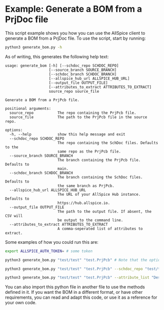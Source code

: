 # Example: Generate a BOM from a PrjDoc file

This script example shows you how you can use the AllSpice client to generate
a BOM from a PrjDoc file. To use the script, start by running:

```bash
python3 generate_bom.py -h
```

As of writing, this generates the following help text:


```
usage: generate_bom [-h] [--schdoc_repo SCHDOC_REPO]
                    [--source_branch SOURCE_BRANCH]
                    [--schdoc_branch SCHDOC_BRANCH]
                    [--allspice_hub_url ALLSPICE_HUB_URL]
                    [--output_file OUTPUT_FILE]
                    [--attributes_to_extract ATTRIBUTES_TO_EXTRACT]
                    source_repo source_file

Generate a BOM from a PrjPcb file.

positional arguments:
  source_repo           The repo containing the PrjPcb file.
  source_file           The path to the PrjPcb file in the source repo.

options:
  -h, --help            show this help message and exit
  --schdoc_repo SCHDOC_REPO
                        The repo containing the SchDoc files. Defaults to the
                        same repo as the PrjPcb file.
  --source_branch SOURCE_BRANCH
                        The branch containing the PrjPcb file. Defaults to
                        main.
  --schdoc_branch SCHDOC_BRANCH
                        The branch containing the SchDoc files. Defaults to
                        the same branch as PrjPcb.
  --allspice_hub_url ALLSPICE_HUB_URL
                        The URL of your AllSpice Hub instance. Defaults to
                        https://hub.allspice.io.
  --output_file OUTPUT_FILE
                        The path to the output file. If absent, the CSV will
                        be output to the command line.
  --attributes_to_extract ATTRIBUTES_TO_EXTRACT
                        A comma-seperated list of attributes to extract.
```

Some examples of how you could run this are:

```bash
export ALLSPICE_AUTH_TOKEN= # some token

python3 generate_bom.py "test/test" "test.PrjPcb" # Note that the options are not required!

python3 generate_bom.py "test/test" "test.PrjPcb" --schdoc_repo "test/test_schdoc" --allspice_hub_url "https://my.selfhosted.example.org" --output_file bom.csv

python3 generate_bom.py "test/test" "test.PrjPcb" --attribute_list "Designator,Manufacturer" # Will only extract these two attributes
```

You can also import this python file in another file to use the methods defined
in it. If you want the BOM in a different format, or have other requirements,
you can read and adapt this code, or use it as a reference for your own code.
